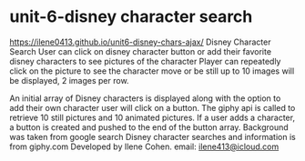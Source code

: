 # unit-6-disney character search
https://ilene0413.github.io/unit6-disney-chars-ajax/ 
Disney Character Search
User can click on disney character button or add their favorite disney characters to see pictures of the character
Player can repeatedly click on the picture to see the character move or be still
up to 10 images will be displayed, 2 images per row.

An initial array of Disney characters is displayed along with the option to add their own character
user will click on a button. The giphy api is called to retrieve 10 still pictures and 10 animated pictures.
If a user adds a character, a button is created and pushed to the end of the button array.
Background was taken from google search
Disney character searches and information is from giphy.com
Developed by Ilene Cohen.
email: ilene413@icloud.com
